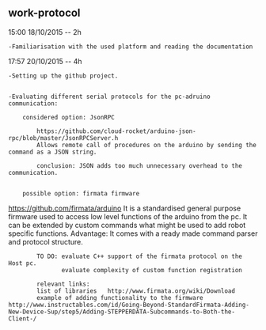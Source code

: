 work-protocol
--------------------------------------------------------------------------------

15:00 18/10/2015 -- 2h

	-Familiarisation with the used platform and reading the documentation

17:57 20/10/2015 -- 4h

	-Setting up the github project.


	-Evaluating different serial protocols for the pc-adruino communication:

		considered option: JsonRPC 

			https://github.com/cloud-rocket/arduino-json-rpc/blob/master/JsonRPCServer.h
			Allows remote call of procedures on the arduino by sending the command as a JSON string.
			
			conclusion: JSON adds too much unnecessary overhead to the communication.
	

		possible option: firmata firmware 

https://github.com/firmata/arduino
			It is a standardised general purpose firmware used to access low level functions of the arduino from the pc. 
			It can be extended by custom commands what might be used to add robot specific functions.
			Advantage: It comes with a ready made command parser and protocol structure.
			
			TO DO: evaluate C++ support of the firmata protocol on the Host pc.
				   evaluate complexity of custom function registration
			
			relevant links:
			list of libraries	http://www.firmata.org/wiki/Download
			example of adding functionality to the firmware http://www.instructables.com/id/Going-Beyond-StandardFirmata-Adding-New-Device-Sup/step5/Adding-STEPPERDATA-Subcommands-to-Both-the-Client-/
			
			
